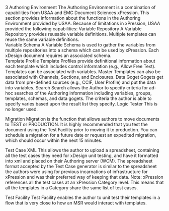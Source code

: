 
3	Authoring Environment
The Authoring Environment is a combination of capabilities from USAA and EMC Document Sciences xPression.  This section provides information about the functions in the Authoring Environment provided by USAA.
Because of limitations in xPression, USAA provided the following capabilities:
Variable Repository	A Variable Repository provides reusable variable definitions.  Multiple templates can reuse the same variable definitions.  
Variable Schema	A Variable Schema is used to gather the variables from multiple repositories into a schema which can be used by xPression.  Each xDesign document requires an associated schema.  
Template Profile	Template Profiles provide definitional information about each template which includes control information (e.g., Allow Free Text).  Templates can be associated with variables.  Master Templates can also be associated with Channels, Sections, and Enclosures.
Data Goget 	Gogets get data from pre-defined sources (e.g., CCIF, User Profile) and put the data into variables.
Search	Search allows the Author to specify criteria for ad-hoc searches of the Authoring information including variables, groups, templates, schemas, and data gogets.  The criteria the author is able to specify varies based upon the result list they specify.
Logic Tester	This is no longer used.
	
Migration	Migration is the function that allows authors to move documents to TEST or PRODUCTION.  It is highly recommended that you test the document using the Test Facility prior to moving it to production.  You can schedule a migration for a future date or request an expedited migration, which should occur within the next 15 minutes.

Test Case XML	This allows the author to upload a spreadsheet, containing all the test cases they need for xDesign unit testing, and have it formatted into xml and placed on their Authoring server (WCM). The spreadsheet format accepted by the Test Case generator is similar to the spreadsheet the authors were using for previous incarnations of infrastructure for xPression and was their preferred way of keeping that data. Note: xPression references all the test cases at an xPression Category level. This means that all the templates in a Category share the same list of test cases.

Test Facility	Test Facility enables the author to unit test their templates in a flow that is very close to how an MSR would interact with templates.
